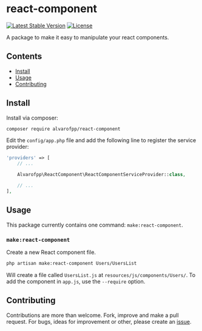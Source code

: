 # react-component
[![Latest Stable Version](https://img.shields.io/packagist/v/alvarofpp/react-component.svg)](//packagist.org/packages/alvarofpp/react-component)
[![License](https://img.shields.io/badge/license-MIT-brightgreen.svg)](//packagist.org/packages/alvarofpp/react-component)

A package to make it easy to manipulate your react components.

## Contents
  - [Install](#install)
  - [Usage](#usage)
  - [Contributing](#contributing)

## Install
Install via composer:
```bash
composer require alvarofpp/react-component
```

Edit the `config/app.php` file and add the following line to register the service provider:
```php
'providers' => [
    // ...

    Alvarofpp\ReactComponent\ReactComponentServiceProvider::class,

    // ...
],
```

## Usage
This package currently contains one command: `make:react-component`.

### `make:react-component`
Create a new React component file.

```bash
php artisan make:react-component Users/UsersList
```

Will create a file called `UsersList.js` at `resources/js/components/Users/`.
To add the component in `app.js`, use the `--require` option.

## Contributing
Contributions are more than welcome. Fork, improve and make a pull request. For bugs, ideas for improvement or other, please create an [issue](https://github.com/alvarofpp/laravel-react-components/issues).
